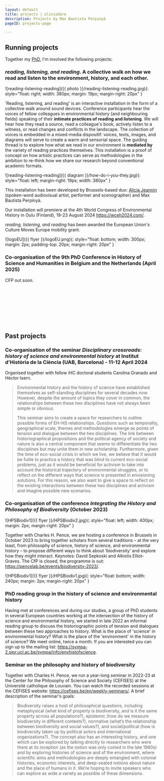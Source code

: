 ```yaml
---
layout: default
title: projects | oliviodare
description: Projects by Max Bautista Perpinyà
pageID: projects-page

---
```


## Running projects

Together my [PhD](bio.html#what-i-am-doing-now), I'm involved the following projects:


### *reading, listening, and reading*. A collective walk on how we read and listen to the environment, history, and each other.
![reading-listening-reading]({{ photo }}/reading-listening-reading.jpg){: style="float: right; width: 380px; margin: 19px; margin-right: 20px" }

'Reading, listening, and reading' is an interactive installation in the form of a collective walk around sound devices. Conference participants hear the voices of fellow colleagues in environmental history (and neighbouring fields) speaking of their **intimate practices of reading and listening**. We will hear how they read a source, read a colleague's book, actively listen to a witness, or read changes and conflicts in the landscape. The collection of voices is embedded in a mixed-media dispositif: voices, texts, images, and diagrams will serve to create a warm and sensorial space. The guiding thread is to explore how what we read in our environment is **mediated by** the variety of reading practices themselves. This installation is a proof of concept on how artistic practices can serve as methodologies in the ambition to re-think how we share our research beyond conventional academic formats.

![reading-listening-reading]({{ diagram }}/how-do-i-you-they.jpg){: style="float: left; margin-right: 19px; width: 380px" }

This installation has been developed by Brussels-based duo: <a class="dont-break-out" href="https://quand-ils-parlent.jimdofree.com/" target="_blank">Alicia Jeannin</a> (spoken-word audiovisual artist, performer and scenographer) and Max Bautista Perpinyà.

Our installation will premiere at the 4th World Congress of Environmental History in Oulu (Finland), 19-23 August 2024 <a class="dont-break-out" href="https://wceh2024.com/" target="_blank">https://wceh2024.com/</a>. 

*reading, listening, and reading* has been awarded the European Union's Culture Moves Europe mobility grant.


![logoEU]({{ flyer }}/logoEU.png){: style="float: bottom; width: 300px; margin: 2px; padding-top: 20px; margin-right: 20px" }

### Co-organisation of the 9th PhD Conference in History of Science and Humanities in Belgium and the Netherlands (April 2025)
CFP out soon.

<br/><br/>
<br/><br/>
<br/><br/>

<hr style="width:70%; border-width:0px; height:2px; text-align:left; margin-left:0; background-color:var(--myhovercolor);">

## Past projects

### Co-organisation of the seminar *Disciplinary crossroads: history of science and environmental history* at Institut d'Història de la Ciència (UAB, Barcelona) - 11-12 April 2024
Organised together with fellow iHC doctoral students Carolina Granado and Hèctor Isern. 

> Environmental history and the history of science have established themselves as self-standing disciplines for several decades now. However, despite the amount of topics they cover in common, the relationships between these two disciplines have not always been simple or obvious.
> 
> This seminar aims to create a space for researchers to outline possible forms of EH-HS relationships. Questions such as temporality, geographical scale, themes and methodologies emerge as points of tension and dialogue between the two disciplines. The link between historiographical propositions and the political agency of society and nature is also a central component that seems to differentiate the two disciplines but may unite them in new scholarship. Furthermore, given the time of eco-social crisis in which we live, we believe that it would be futile to practice a history that was blind to current eco-social problems, just as it would be beneficial for activism to take into account the historical trajectory of environmental struggles, or to reflect on the different ways that science is presented in envisioning solutions. For this reason, we also want to give a space to reflect on the existing interactions between these two disciplines and activism and imagine possible new scenarios.

### Co-organisation of the conference *Integrating the History and Philosophy of Biodiversity* (October 2023)
![HPSBiodiv1]({{ flyer }}/HPSBiodiv2.jpg){: style="float: left; width: 400px; margin: 2px; margin-right: 20px" }

Together with Charles H. Pence, we are hosting a conference in Brussels in October 2023 to bring together scholars from several traditions – at the very least, from philosophy of science, history of science, and environmental history – to propose different ways to think about ‘biodiversity’ and explore how they might interact. Keynotes: David Sepkoski and Alkistis Elliot-Graves. The CfP is closed, the programme is out: <a class="dont-break-out" href="https://pencelab.be/events/biodiversity-2023/" target="_blank">https://pencelab.be/events/biodiversity-2023/</a>.

![HPSBiodiv1]({{ flyer }}/HPSBiodiv1.jpg){: style="float: bottom; width: 240px; margin: 2px; margin-right: 20px" }

### PhD reading group in the history of science and environmental history
Having met at conferences and during our studies, a group of PhD students in several European countries working at the intersection of the history of science and environmental history, we started in late 2022 an informal reading group to discuss the historiographic points of tension and dialogues between these two approaches to history. What is the place of 'science' in environmental history? What is the place of the 'environment' in the history of science? We meet online, twice a month. If you are interested you can sign up to the mailing list: <a class="dont-break-out" href="https://sympa-2.sipr.ucl.ac.be/sympa/info/envhistofscience" target="_blank">https://sympa-2.sipr.ucl.ac.be/sympa/info/envhistofscience</a>.


### Seminar on the philosophy and history of biodiversity
Together with Charles H. Pence, we run a year-long seminar in 2022-23 at the Center for the Philosophy of Science and Society (CEFISES) at the Université catholique de Louvain. You can watch the recorded sessions at the CEFISES website: <a class="dont-break-out" href="https://cefises.be/en/seminar-topic-archive/#conservation-biodiversity" target="_blank">https://cefises.be/en/weekly-seminars/</a>. A brief description of the seminar's goals: 

> Biodiversity raises a host of philosophical questions, including metaphysical (what kind of property is biodiversity, and is it the same property across all populations?), epistemic (how do we measure biodiversity in different contexts?), normative (what’s the relationship between biodiversity and social values?), and social/political (how is biodiversity taken up by political actors and international organizations?). The concept also has an interesting history, and one which can be explored by talking directly to researchers who were there at its inception (as the notion was only coined in the late 1980s) and by exploring histories of science and of the environment, where scientific aims and methodologies are deeply entangled with colonial histories, economic interests, and deep-seated notions about nature and the place of humans in it. We’re hoping to invite speakers who can explore as wide a variety as possible of these dimensions.